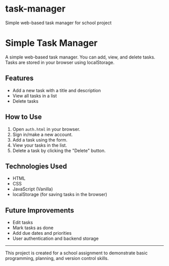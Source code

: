 # task-manager
Simple web-based task manager for school project


# Simple Task Manager

A simple web-based task manager. You can add, view, and delete tasks. Tasks are stored in your browser using localStorage.

## Features

- Add a new task with a title and description
- View all tasks in a list
- Delete tasks

## How to Use

1. Open `auth.html` in your browser.
2. Sign in/make a new account.
3. Add a task using the form.
4. View your tasks in the list.
5. Delete a task by clicking the "Delete" button.

## Technologies Used

- HTML
- CSS
- JavaScript (Vanilla)
- localStorage (for saving tasks in the browser)

## Future Improvements

- Edit tasks
- Mark tasks as done
- Add due dates and priorities
- User authentication and backend storage

---

This project is created for a school assignment to demonstrate basic programming, planning, and version control skills.
